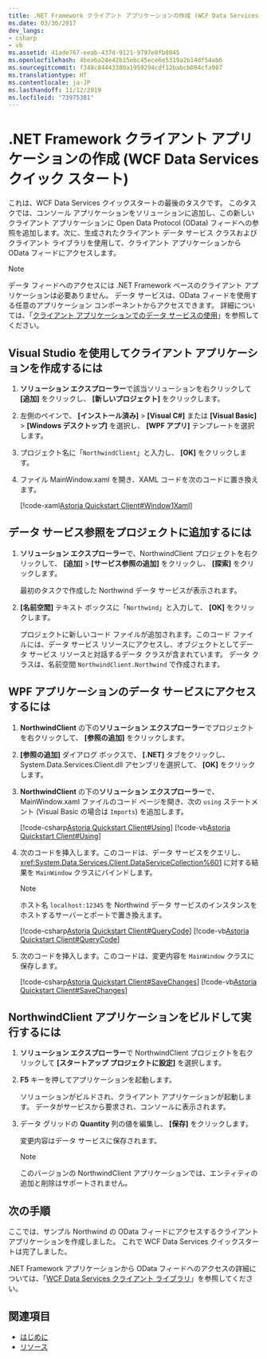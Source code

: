 ```yaml
---
title: .NET Framework クライアント アプリケーションの作成 (WCF Data Services クイック スタート)
ms.date: 03/30/2017
dev_langs:
- csharp
- vb
ms.assetid: 41ade767-eeab-437d-9121-9797e8fb8045
ms.openlocfilehash: 4beaba24e42b15ebc45ece6e5319a2b14df54ab6
ms.sourcegitcommit: f348c84443380a1959294cdf12babcb804cfa987
ms.translationtype: HT
ms.contentlocale: ja-JP
ms.lasthandoff: 11/12/2019
ms.locfileid: "73975381"
---
```

# <a name="creating-the-net-framework-client-application-wcf-data-services-quickstart"></a>.NET Framework クライアント アプリケーションの作成 (WCF Data Services クイック スタート)

これは、WCF Data Services クイックスタートの最後のタスクです。 このタスクでは、コンソール アプリケーションをソリューションに追加し、この新しいクライアント アプリケーションに Open Data Protocol (OData) フィードへの参照を追加します。次に、生成されたクライアント データ サービス クラスおよびクライアント ライブラリを使用して、クライアント アプリケーションから OData フィードにアクセスします。

> [!NOTE]
> データ フィードへのアクセスには .NET Framework ベースのクライアント アプリケーションは必要ありません。 データ サービスは、OData フィードを使用する任意のアプリケーション コンポーネントからアクセスできます。 詳細については、「[クライアント アプリケーションでのデータ サービスの使用](using-a-data-service-in-a-client-application-wcf-data-services.md)」を参照してください。

## <a name="to-create-the-client-application-by-using-visual-studio"></a>Visual Studio を使用してクライアント アプリケーションを作成するには

1. **ソリューション エクスプローラー**で該当ソリューションを右クリックして **[追加]** をクリックし、 **[新しいプロジェクト]** をクリックします。

2. 左側のペインで、 **[インストール済み]** > **[Visual C#]** または **[Visual Basic]** > **[Windows デスクトップ]** を選択し、 **[WPF アプリ]** テンプレートを選択します。

3. プロジェクト名に「`NorthwindClient`」と入力し、 **[OK]** をクリックします。

4. ファイル MainWindow.xaml を開き、XAML コードを次のコードに置き換えます。

     [!code-xaml[Astoria Quickstart Client#Window1Xaml](../../../../samples/snippets/visualbasic/VS_Snippets_Misc/astoria_quickstart_client/vb/window1.xaml#window1xaml)]

## <a name="to-add-a-data-service-reference-to-the-project"></a>データ サービス参照をプロジェクトに追加するには

1. **ソリューション エクスプローラー**で、NorthwindClient プロジェクトを右クリックして、 **[追加]**  >  **[サービス参照の追加]** をクリックし、 **[探索]** をクリックします。

     最初のタスクで作成した Northwind データ サービスが表示されます。

2. **[名前空間]** テキスト ボックスに「`Northwind`」と入力して、 **[OK]** をクリックします。

     プロジェクトに新しいコード ファイルが追加されます。このコード ファイルには、データ サービス リソースにアクセスし、オブジェクトとしてデータ サービス リソースと対話するデータ クラスが含まれています。 データ クラスは、名前空間 `NorthwindClient.Northwind` で作成されます。

## <a name="to-access-data-service-data-in-the-wpf-application"></a>WPF アプリケーションのデータ サービスにアクセスするには

1. **NorthwindClient** の下の**ソリューション エクスプローラー**でプロジェクトを右クリックして、 **[参照の追加]** をクリックします。

2. **[参照の追加]** ダイアログ ボックスで、 **[.NET]** タブをクリックし、System.Data.Services.Client.dll アセンブリを選択して、 **[OK]** をクリックします。

3. **NorthwindClient** の下の**ソリューション エクスプローラー**で、MainWindow.xaml ファイルのコード ページを開き、次の `using` ステートメント (Visual Basic の場合は `Imports`) を追加します。

    [!code-csharp[Astoria Quickstart Client#Using](../../../../samples/snippets/csharp/VS_Snippets_Misc/astoria_quickstart_client/cs/window1.xaml.cs#using)]
    [!code-vb[Astoria Quickstart Client#Using](../../../../samples/snippets/visualbasic/VS_Snippets_Misc/astoria_quickstart_client/vb/window1.xaml.vb#using)]

4. 次のコードを挿入します。このコードは、データ サービスをクエリし、<xref:System.Data.Services.Client.DataServiceCollection%601> に対する結果を `MainWindow` クラスにバインドします。

    > [!NOTE]
    > ホスト名 `localhost:12345` を Northwind データ サービスのインスタンスをホストするサーバーとポートで置き換えます。

     [!code-csharp[Astoria Quickstart Client#QueryCode](../../../../samples/snippets/csharp/VS_Snippets_Misc/astoria_quickstart_client/cs/window1.xaml.cs#querycode)]
     [!code-vb[Astoria Quickstart Client#QueryCode](../../../../samples/snippets/visualbasic/VS_Snippets_Misc/astoria_quickstart_client/vb/window1.xaml.vb#querycode)]

5. 次のコードを挿入します。このコードは、変更内容を `MainWindow` クラスに保存します。

     [!code-csharp[Astoria Quickstart Client#SaveChanges](../../../../samples/snippets/csharp/VS_Snippets_Misc/astoria_quickstart_client/cs/window1.xaml.cs#savechanges)]
     [!code-vb[Astoria Quickstart Client#SaveChanges](../../../../samples/snippets/visualbasic/VS_Snippets_Misc/astoria_quickstart_client/vb/window1.xaml.vb#savechanges)]

## <a name="to-build-and-run-the-northwindclient-application"></a>NorthwindClient アプリケーションをビルドして実行するには

1. **ソリューション エクスプローラー**で NorthwindClient プロジェクトを右クリックして **[スタートアップ プロジェクトに設定]** を選択します。

2. **F5** キーを押してアプリケーションを起動します。

     ソリューションがビルドされ、クライアント アプリケーションが起動します。 データがサービスから要求され、コンソールに表示されます。

3. データ グリッドの **Quantity** 列の値を編集し、 **[保存]** をクリックします。

     変更内容はデータ サービスに保存されます。

    > [!NOTE]
    > このバージョンの NorthwindClient アプリケーションでは、エンティティの追加と削除はサポートされません。

## <a name="next-steps"></a>次の手順

ここでは、サンプル Northwind の OData フィードにアクセスするクライアント アプリケーションを作成しました。 これで WCF Data Services クイックスタートは完了しました。

.NET Framework アプリケーションから OData フィードへのアクセスの詳細については、「[WCF Data Services クライアント ライブラリ](wcf-data-services-client-library.md)」を参照してください。

## <a name="see-also"></a>関連項目

- [はじめに](getting-started-with-wcf-data-services.md)
- [リソース](wcf-data-services-resources.md)
